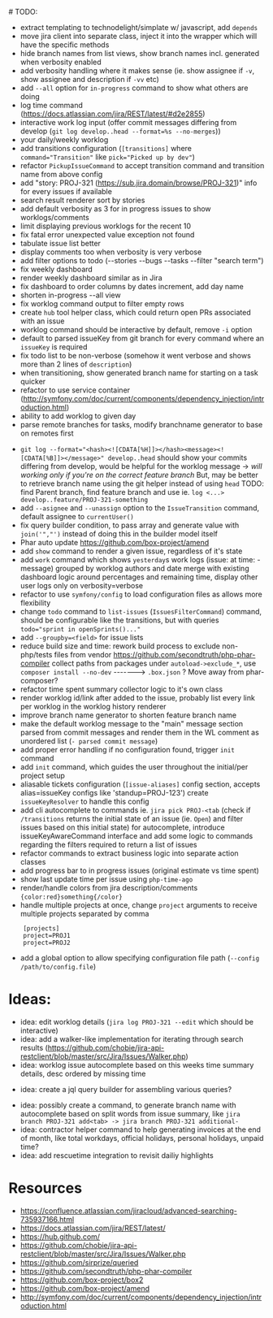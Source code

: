 # TODO:

+ extract templating to technodelight/simplate w/ javascript, add `depends`
+ move jira client into separate class, inject it into the wrapper which will have the specific methods
+ hide branch names from list views, show branch names incl. generated when verbosity enabled
+ add verbosity handling where it makes sense (ie. show assignee if `-v`, show assignee and description if `-vv` etc)
+ add `--all` option for `in-progress` command to show what others are doing
+ log time command (https://docs.atlassian.com/jira/REST/latest/#d2e2855)
+ interactive work log input (offer commit messages differing from develop (`git log develop..head --format=%s --no-merges`))
+ your daily/weekly worklog
+ add transitions configuration (`[transitions]` where `command="Transition"` like `pick="Picked up by dev"`)
+ refactor `PickupIssueCommand` to accept transition command and transition name from above config
+ add "story: PROJ-321 (https://sub.jira.domain/browse/PROJ-321)" info for every issues if available
+ search result renderer sort by stories
+ add default verbosity as 3 for in progress issues to show worklogs/comments
+ limit displaying previous worklogs for the recent 10
+ fix fatal error unexpected value exception not found
+ tabulate issue list better
+ display comments too when verbosity is very verbose
+ add filter options to todo (--stories --bugs --tasks --filter "search term")
+ fix weekly dashboard
+ render weekly dashboard similar as in Jira
+ fix dashboard to order columns by dates increment, add day name
+ shorten in-progress --all view
+ fix worklog command output to filter empty rows
+ create `hub` tool helper class, which could return open PRs associated with an issue
+ worklog command should be interactive by default, remove `-i` option
+ default to parsed issueKey from git branch for every command where an `issueKey` is required
+ fix todo list to be non-verbose (somehow it went verbose and shows more than 2 lines of `description`)
+ when transitioning, show generated branch name for starting on a task quicker
+ refactor to use service container (http://symfony.com/doc/current/components/dependency_injection/introduction.html)
+ ability to add worklog to given day
+ parse remote branches for tasks, modify branchname generator to base on remotes first
- `git log --format="<hash><![CDATA[%H]]></hash><message><![CDATA[%B]]></message>" develop..head` should show your commits differing from develop,
  would be helpful for the worklog message -> *will working only if you're on the correct feature branch*
  But, may be better to retrieve branch name using the git helper instead of using `head`
  TODO: find Parent branch, find feature branch and use ie. `log <...> develop..feature/PROJ-321-something`
- add `--asignee` and `--unassign` option to the `IssueTransition` command, default assignee to `currentUser()`
- fix query builder condition, to pass array and generate value with `join('","')` instead of doing this in the builder model itself
- Phar auto update https://github.com/box-project/amend
- add `show` command to render a given issue, regardless of it's state
- add `work` command which shows `yesterday`s work logs (issue: at time: - message) grouped by worklog authors and date
  merge with existing dashboard logic around percentages and remaining time, display other user logs only on verbosity=verbose
- refactor to use `symfony/config` to load configuration files as allows more flexibility
- change `todo` command to `list-issues` (`IssuesFilterCommand`) command, should be configurable like the transitions, but with queries `todo="sprint in openSprints()..."`
- add `--groupby=<field>` for issue lists
- reduce build size and time: rework build process to exclude non-php/tests files from vendor https://github.com/secondtruth/php-phar-compiler
  collect paths from packages under `autoload->exclude_*`, use `composer install --no-dev` -------> `.box.json` ?
  Move away from phar-composer?
- refactor time spent summary collector logic to it's own class
- render worklog id/link after added to the issue, probably list every link per worklog in the worklog history renderer
- improve branch name generator to shorten feature branch name
- make the default worklog message to the "main" message section parsed from commit messages and render them in the WL comment as unordered list (`- parsed commit message`)
- add proper error handling if no configuration found, trigger `init` command
- add `init` command, which guides the user throughout the initial/per project setup
- aliasable tickets configuration (`[issue-aliases]` config section, accepts alias=issueKey configs like 'standup=PROJ-123')
  create `issueKeyResolver` to handle this config
- add cli autocomplete to commands ie. `jira pick PROJ-<tab` (check if `/transitions` returns the initial state of an issue (ie. `Open`) and filter issues based on this initial state)
  for autocomplete, introduce issueKeyAwareCommand interface and add some logic to commands regarding the filters required to return a list of issues
- refactor commands to extract business logic into separate action classes
- add progress bar to in progress issues (original estimate vs time spent)
- show last update time per issue using `php-time-ago`
- render/handle colors from jira description/comments `{color:red}something{/color}`
- handle multiple projects at once, change `project` arguments to receive multiple projects separated by comma
```
    [projects]
    project=PROJ1
    project=PROJ2
```
- add a global option to allow specifying configuration file path (`--config /path/to/config.file`)

# Ideas:

- idea: edit worklog details (`jira log PROJ-321 --edit` which should be interactive)
- idea: add a walker-like implementation for iterating through search results (https://github.com/chobie/jira-api-restclient/blob/master/src/Jira/Issues/Walker.php)
- idea: worklog issue autocomplete based on this weeks time summary details, desc ordered by missing time
+ idea: create a jql query builder for assembling various queries?
- idea: possibly create a command, to generate branch name with autocomplete based on split words from issue summary, like `jira branch PROJ-321 add<tab> -> jira branch PROJ-321 additional-`
- idea: contractor helper command to help generating invoices at the end of month, like total workdays, official holidays, personal holidays, unpaid time?
- idea: add rescuetime integration to revisit dailiy highlights

# Resources
- https://confluence.atlassian.com/jiracloud/advanced-searching-735937166.html
- https://docs.atlassian.com/jira/REST/latest/
- https://hub.github.com/
- https://github.com/chobie/jira-api-restclient/blob/master/src/Jira/Issues/Walker.php
- https://github.com/sirprize/queried
- https://github.com/secondtruth/php-phar-compiler
- https://github.com/box-project/box2
- https://github.com/box-project/amend
- http://symfony.com/doc/current/components/dependency_injection/introduction.html
